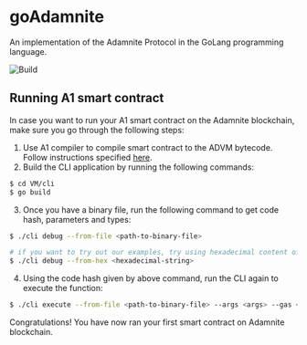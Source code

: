# goAdamnite

An implementation of the Adamnite Protocol in the GoLang programming language.

![Build](https://github.com/Adamnite/goAdamnite/actions/workflows/build.yml/badge.svg)

## Running A1 smart contract

In case you want to run your A1 smart contract on the Adamnite blockchain, make sure you go through the following steps:

1. Use A1 compiler to compile smart contract to the ADVM bytecode. Follow instructions specified [here](https://github.com/Adamnite/A1).
2. Build the CLI application by running the following commands:

```sh
$ cd VM/cli
$ go build
```

3. Once you have a binary file, run the following command to get code hash, parameters and types:

```sh
$ ./cli debug --from-file <path-to-binary-file>

# if you want to try out our examples, try using hexadecimal content of .a1 files in examples directory
$ ./cli debug --from-hex <hexadecimal-string>
```

4. Using the code hash given by above command, run the CLI again to execute the function:

```sh
$ ./cli execute --from-file <path-to-binary-file> --args <args> --gas <gas> --function <code-hash>
```

Congratulations! You have now ran your first smart contract on Adamnite blockchain.
